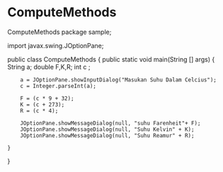 # ComputeMethods
ComputeMethods
package sample;

import javax.swing.JOptionPane;

public class ComputeMethods {
    public static void main(String [] args) {
        String a;
        double F,K,R;
        int c ;

        a = JOptionPane.showInputDialog("Masukan Suhu Dalam Celcius");
        c = Integer.parseInt(a);

        F = (c * 9 + 32);
        K = (c + 273);
        R = (c * 4);

        JOptionPane.showMessageDialog(null, "suhu Farenheit"+ F);
        JOptionPane.showMessageDialog(null, "Suhu Kelvin" + K);
        JOptionPane.showMessageDialog(null, "Suhu Reamur" + R);

    }

}
